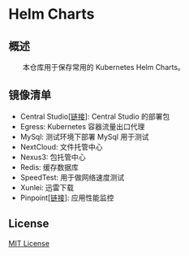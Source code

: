 # Helm Charts
## 概述
&emsp;&emsp;本仓库用于保存常用的 Kubernetes Helm Charts。

## 镜像清单

- Central Studio[[链接](https://central-x.com/studio/)]: Central Studio 的部署包
- Egress: Kubernetes 容器流量出口代理
- MySql: 测试环境下部署 MySql 用于测试
- NextCloud: 文件托管中心
- Nexus3: 包托管中心
- Redis: 缓存数据库
- SpeedTest: 用于做网络速度测试
- Xunlei: 迅雷下载
- Pinpoint[[链接](https://pinpoint-apm.gitbook.io/pinpoint/)]: 应用性能监控

## License
[MIT License](./LICENSE)